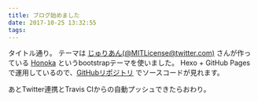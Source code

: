 ```yaml
---
title: ブログ始めました
date: 2017-10-25 13:32:55
tags:
---
```


タイトル通り。
テーマは [じゅりあん(@MITLicense@twitter.com)](https://twitter.com/MITLicense) さんが作っている [Honoka](http://honokak.osaka) というbootstrapテーマを使いました。
Hexo + GitHub Pagesで運用しているので、[GitHubリポジトリ](https://github.com/rinsuki/blog) でソースコードが見れます。

あとTwitter連携とTravis CIからの自動プッシュできたらおわり。